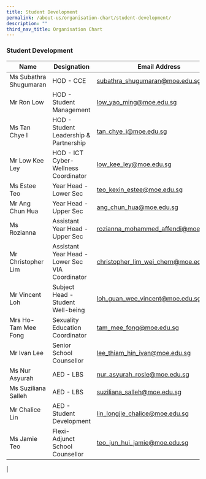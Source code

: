 ```yaml
---
title: Student Development
permalink: /about-us/organisation-chart/student-development/
description: ""
third_nav_title: Organisation Chart
---
```

### **Student Development**

| Name | Designation | Email Address | Contact |
|---|---|---|---|
| Ms Subathra Shugumaran | HOD - CCE | [subathra_shugumaran@moe.edu.sg](mailto:subathra_shugumaran@moe.edu.sg) | 65938-122 |
|  Mr Ron Low | HOD - Student Management | [low_yao_ming@moe.edu.sg](mailto:low_yao_ming@moe.edu.sg) | 65938-156 |
| Ms Tan Chye I | HOD - Student Leadership & Partnership | [tan_chye_i@moe.edu.sg](mailto:tan_chye_i@moe.edu.sg) | 65938-178 |
| Mr Low Kee Ley | HOD - ICT<br>Cyber-Wellness Coordinator | [low_kee_ley@moe.edu.sg](mailto:low_kee_ley@moe.edu.sg) | 65938-115 |
| Ms Estee Teo | Year Head - Lower Sec | [teo_kexin_estee@moe.edu.sg](mailto:teo_kexin_estee@moe.edu.sg)  | 65938-177  |
| Mr Ang Chun Hua | Year Head - Upper Sec | [ang_chun_hua@moe.edu.sg](mailto:ang_chun_hua@moe.edu.sg) | 65938-155 |
| Ms Rozianna | Assistant Year Head - Upper Sec | [rozianna_mohammed_affendi@moe.edu.sg](mailto:rozianna_mohammed_affendi@moe.edu.sg) | 65938-162 |
| Mr Christopher Lim | Assistant Year Head - Lower Sec<br>VIA Coordinator  | [christopher_lim_wei_chern@moe.edu.sg](mailto:christopher_lim_wei_chern@moe.edu.sg) | 65938-135 |
| Mr Vincent Loh | Subject Head - Student Well-being | [loh_guan_wee_vincent@moe.edu.sg](mailto:loh_guan_wee_vincent@moe.edu.sg) | 65938-150 |
| Mrs Ho-Tam Mee Fong | Sexuality Education Coordinator | [tam_mee_fong@moe.edu.sg](mailto:tam_mee_fong@moe.edu.sg) | 65938-136 |
| Mr Ivan Lee | Senior School Counsellor | [lee_thiam_hin_ivan@moe.edu.sg](mailto:lee_thiam_hin_ivan@moe.edu.sg) | 65938-154 |
| Ms Nur Asyurah | AED - LBS | [nur_asyurah_rosle@moe.edu.sg](mailto:nur_asyurah_rosle@moe.edu.sg) | 65938-147 |
| Ms Suziliana Salleh | AED - LBS | [suziliana_salleh@moe.edu.sg](mailto:suziliana_salleh@moe.edu.sg) | 65938-125 |
| Mr Chalice Lin | AED - Student Development | [lin_longjie_chalice@moe.edu.sg](mailto:lin_longjie_chalice@moe.edu.sg) | 65938-124 |
| Ms Jamie Teo | Flexi-Adjunct School Counsellor | [teo_jun_hui_jamie@moe.edu.sg](mailto:teo_jun_hui_jamie@moe.edu.sg) |  6282-4339 |
|